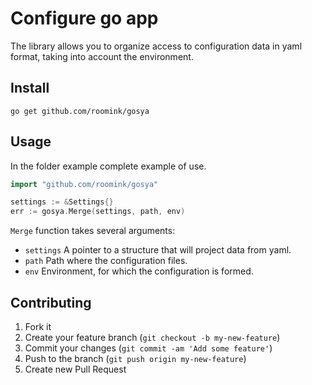 # Configure go app

The library allows you to organize access to configuration data in yaml format, taking into account the environment.

## Install

    go get github.com/roomink/gosya

## Usage

In the folder example complete example of use.

```go
import "github.com/roomink/gosya"

settings := &Settings{}
err := gosya.Merge(settings, path, env)
```

`Merge` function takes several arguments: 
* `settings` A pointer to a structure that will project data from yaml. 
* `path` Path where the configuration files. 
* `env` Environment, for which the configuration is formed.

## Contributing

1. Fork it
2. Create your feature branch (`git checkout -b my-new-feature`)
3. Commit your changes (`git commit -am 'Add some feature'`)
4. Push to the branch (`git push origin my-new-feature`)
5. Create new Pull Request
